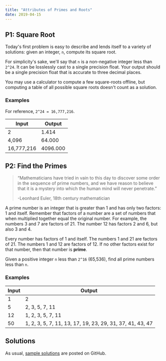 ```yaml
---
title: "Attributes of Primes and Roots"
date: 2019-04-15
---
```


## P1: Square Root

Today's first problem is easy to describe and lends itself to a variety of solutions: given an integer, `n`, compute its square root.

For simplicity's sake, we'll say that `n` is a non-negative integer less than `2^24`. It can be losslessly cast to a single precision float. Your output should be a single precision float that is accurate to three decimal places.

You may use a calculator to compute a few square-roots offline, but computing a table of all possible square roots doesn't count as a solution.

### Examples

For reference, `2^24 = 16,777,216`.

| Input      | Output   |
|------------|----------|
|          2 |    1.414 |
|      4,096 |   64.000 |
| 16,777,216 | 4096.000 |

## P2: Find the Primes

> “Mathematicians have tried in vain to this day to discover some order in the sequence of prime numbers, and we have reason to believe that it is a mystery into which the human mind will never penetrate.”
>
> -Leonhard Euler, 18th century mathematician

A prime number is an integer that is greater than 1 and has only two factors: 1 and itself. Remember that factors of a number are a set of numbers that when multiplied together equal the original number. For example, the numbers 3 and 7 are factors of 21. The number 12 has factors 2 and 6, but also 3 and 4.

Every number has factors of 1 and itself. The numbers 1 and 21 are factors of 21. The numbers 1 and 12 are factors of 12. If no other factors exist for that number, then that number is **prime**.

Given a positive integer `n` less than `2^16` (65,536), find all prime numbers less than `n`.

### Examples

| Input  | Output                                                    |
|--------|-----------------------------------------------------------|
|      1 | 2                                                         |
|      5 | 2, 3, 5, 7, 11                                            |
|     12 | 1, 2, 3, 5, 7, 11                                         |
|     50 | 1, 2, 3, 5, 7, 11, 13, 17, 19, 23, 29, 31, 37, 41, 43, 47 |


## Solutions

As usual, [sample solutions][csip-uga/archive] are posted on GitHub.

[csip-uga/archive]: https://github.com/csip-uga/archive
